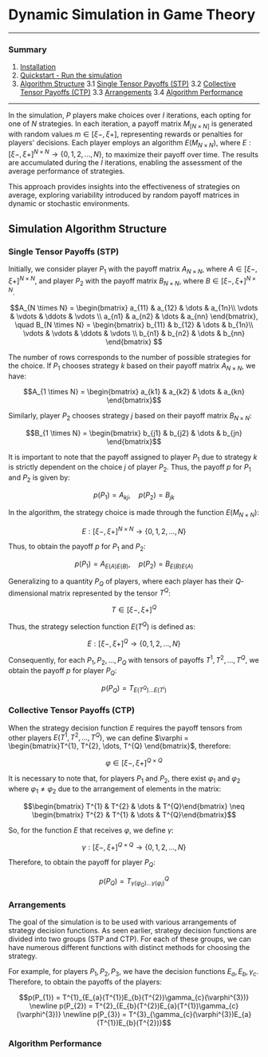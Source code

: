 # Dynamic Simulation in Game Theory
---

### Summary

1. [Installation](/docs/installation.md)
2. [Quickstart - Run the simulation]()
3. [Algorithm Structure](/README.md#simulation-algorithm-structure)
3.1 [Single Tensor Payoffs (STP)](/README.md#single-tensor-payoffs-stp)
3.2 [Collective Tensor Payoffs (CTP)](/README.md#collective-tensor-payoffs-ctp)
3.3 [Arrangements](/README.md#arrangements)
3.4 [Algorithm Performance](/README.md#algorithm-performance)


---
In the simulation, $P$ players make choices over $I$ iterations, each opting for one of $N$ strategies. In each iteration, a payoff matrix $M_{[N \times N]}$ is generated with random values $m \in [\xi {-}, \xi {+}]$, representing rewards or penalties for players' decisions. Each player employs an algorithm $E(M_{N \times N})$, where $E: [\xi{-}, \xi{+}]^{N \times N} \to \{ 0, 1, 2, ..., N\}$, to maximize their payoff over time. The results are accumulated during the $I$ iterations, enabling the assessment of the average performance of strategies.

This approach provides insights into the effectiveness of strategies on average, exploring variability introduced by random payoff matrices in dynamic or stochastic environments.

## Simulation Algorithm Structure

### Single Tensor Payoffs (STP)

Initially, we consider player $P_{1}$ with the payoff matrix $A_{N \times N}$, where $A \in [\xi{-}, \xi{+}]^{N \times N}$, and player $P_{2}$ with the payoff matrix $B_{N \times N}$, where $B \in [\xi{-}, \xi{+}]^{N \times N}$. 

$$A_{N \times N} = \begin{bmatrix}
a_{11} & a_{12} & \dots & a_{1n}\\
\vdots & \vdots & \ddots & \vdots \\
a_{n1} & a_{n2} & \dots & a_{nn}
\end{bmatrix}, \quad B_{N \times N} = \begin{bmatrix}
b_{11} & b_{12} & \dots & b_{1n}\\
\vdots & \vdots & \ddots & \vdots \\
b_{n1} & b_{n2} & \dots & b_{nn}
\end{bmatrix}
$$

The number of rows corresponds to the number of possible strategies for the choice. If $P_{1}$ chooses strategy $k$ based on their payoff matrix $A_{N \times N}$, we have:

$$A_{1 \times N} = \begin{bmatrix} a_{k1} & a_{k2} & \dots & a_{kn} \end{bmatrix}$$

Similarly, player $P_{2}$ chooses strategy $j$ based on their payoff matrix $B_{N \times N}$:

$$B_{1 \times N} = \begin{bmatrix} b_{j1} & b_{j2} & \dots & b_{jn} \end{bmatrix}$$

It is important to note that the payoff assigned to player $P_{1}$ due to strategy $k$ is strictly dependent on the choice $j$ of player $P_{2}$. Thus, the payoff $p$ for $P_{1}$ and $P_{2}$ is given by:

$$p(P_{1}) = A_{kj}, \quad p(P_{2}) = B_{jk}$$

In the algorithm, the strategy choice is made through the function $E(M_{N \times N})$:

$$E:  [\xi{-}, \xi{+}]^{N \times N} \rightarrow  \{0, 1, 2, \ldots, N\}$$

Thus, to obtain the payoff $p$ for $P_{1}$ and $P_{2}$:

$$p(P_{1}) = A_{E(A) E(B)}, \quad p(P_{2}) = B_{E(B) E(A)}$$

Generalizing to a quantity $P_{Q}$ of players, where each player has their $Q$-dimensional matrix represented by the tensor $T^{Q}$:

$$T \in [\xi{-}, \xi{+}]^{Q}$$

Thus, the strategy selection function $E(T^{Q})$ is defined as:

$$E:  [\xi{-}, \xi{+}]^{Q} \rightarrow  \{0, 1, 2, \ldots, N\}$$

Consequently, for each $P_{1}, P_{2}, \dots, P_{Q}$ with tensors of payoffs $T^{1}, T^{2}, \dots, T^{Q}$, we obtain the payoff $p$ for player $P_{Q}$:

$$p(P_{Q}) = T_{E(T^{Q}) \dots E(T^{i})}$$

### Collective Tensor Payoffs (CTP)

When the strategy decision function $E$ requires the payoff tensors from other players $E(T^{1}, T^{2}, \dots, T^{Q})$, we can define $\varphi = \begin{bmatrix}T^{1}, T^{2}, \dots, T^{Q} \end{bmatrix}$, therefore:

$$\varphi \in [\xi{-}, \xi{+}]^{Q \times Q}$$

It is necessary to note that, for players $P_{1}$ and $P_{2}$, there exist $\varphi_{1}$ and $\varphi_{2}$ where $\varphi_{1} \neq \varphi_{2}$ due to the arrangement of elements in the matrix:

$$\begin{bmatrix} T^{1} & T^{2} & \dots & T^{Q}\end{bmatrix} \neq  \begin{bmatrix} T^{2} & T^{1} & \dots & T^{Q}\end{bmatrix}$$

So, for the function $E$ that receives $\varphi$, we define $\gamma$:

$$\gamma :  [\xi{-}, \xi{+}]^{Q \times Q} \rightarrow  \{0, 1, 2, \ldots, N\}$$

Therefore, to obtain the payoff for player $P_{Q}$:

$$ p(P_{Q}) = T^{Q}_{\gamma(\varphi_{Q}) \dots \gamma(\varphi_{i})} $$

### Arrangements

The goal of the simulation is to be used with various arrangements of strategy decision functions. As seen earlier, strategy decision functions are divided into two groups (STP and CTP). For each of these groups, we can have numerous different functions with distinct methods for choosing the strategy.

For example, for players $P_{1}, P_{2}, P_{3}$, we have the decision functions $E_{a}, E_{b}, \gamma_{c}$. Therefore, to obtain the payoffs of the players:

```math
p(P_{1}) = T^{1}_{E_{a}(T^{1})E_{b}(T^{2})\gamma_{c}(\varphi^{3})} \newline
p(P_{2}) = T^{2}_{E_{b}(T^{2})E_{a}(T^{1})\gamma_{c}(\varphi^{3})} \newline
p(P_{3}) = T^{3}_{\gamma_{c}(\varphi^{3})E_{a}(T^{1})E_{b}(T^{2})}
```


### Algorithm Performance

